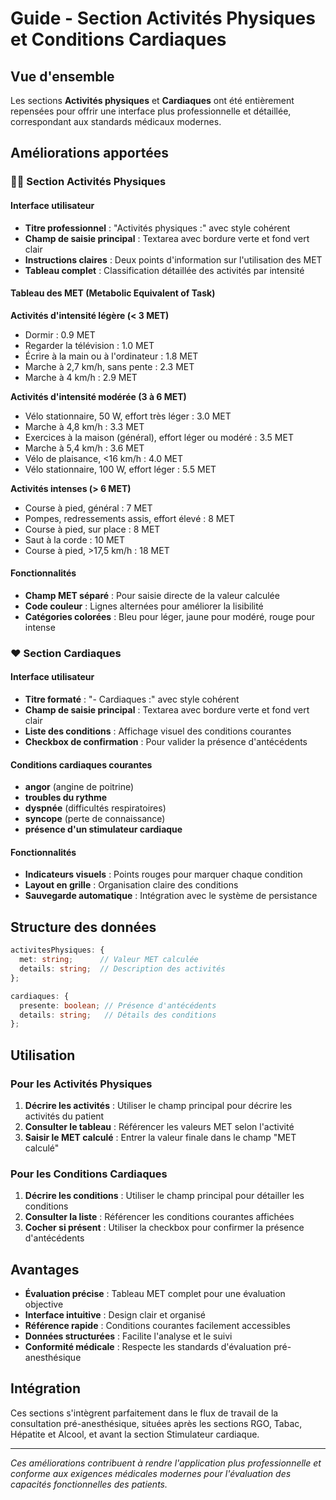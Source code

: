 # Guide - Section Activités Physiques et Conditions Cardiaques

## Vue d'ensemble

Les sections **Activités physiques** et **Cardiaques** ont été entièrement repensées pour offrir une interface plus professionnelle et détaillée, correspondant aux standards médicaux modernes.

## Améliorations apportées

### 🏃‍♂️ Section Activités Physiques

#### Interface utilisateur
- **Titre professionnel** : "Activités physiques :" avec style cohérent
- **Champ de saisie principal** : Textarea avec bordure verte et fond vert clair
- **Instructions claires** : Deux points d'information sur l'utilisation des MET
- **Tableau complet** : Classification détaillée des activités par intensité

#### Tableau des MET (Metabolic Equivalent of Task)

**Activités d'intensité légère (< 3 MET)**
- Dormir : 0.9 MET
- Regarder la télévision : 1.0 MET
- Écrire à la main ou à l'ordinateur : 1.8 MET
- Marche à 2,7 km/h, sans pente : 2.3 MET
- Marche à 4 km/h : 2.9 MET

**Activités d'intensité modérée (3 à 6 MET)**
- Vélo stationnaire, 50 W, effort très léger : 3.0 MET
- Marche à 4,8 km/h : 3.3 MET
- Exercices à la maison (général), effort léger ou modéré : 3.5 MET
- Marche à 5,4 km/h : 3.6 MET
- Vélo de plaisance, <16 km/h : 4.0 MET
- Vélo stationnaire, 100 W, effort léger : 5.5 MET

**Activités intenses (> 6 MET)**
- Course à pied, général : 7 MET
- Pompes, redressements assis, effort élevé : 8 MET
- Course à pied, sur place : 8 MET
- Saut à la corde : 10 MET
- Course à pied, >17,5 km/h : 18 MET

#### Fonctionnalités
- **Champ MET séparé** : Pour saisie directe de la valeur calculée
- **Code couleur** : Lignes alternées pour améliorer la lisibilité
- **Catégories colorées** : Bleu pour léger, jaune pour modéré, rouge pour intense

### ❤️ Section Cardiaques

#### Interface utilisateur
- **Titre formaté** : "- Cardiaques :" avec style cohérent
- **Champ de saisie principal** : Textarea avec bordure verte et fond vert clair
- **Liste des conditions** : Affichage visuel des conditions courantes
- **Checkbox de confirmation** : Pour valider la présence d'antécédents

#### Conditions cardiaques courantes
- **angor** (angine de poitrine)
- **troubles du rythme**
- **dyspnée** (difficultés respiratoires)
- **syncope** (perte de connaissance)
- **présence d'un stimulateur cardiaque**

#### Fonctionnalités
- **Indicateurs visuels** : Points rouges pour marquer chaque condition
- **Layout en grille** : Organisation claire des conditions
- **Sauvegarde automatique** : Intégration avec le système de persistance

## Structure des données

```typescript
activitesPhysiques: {
  met: string;      // Valeur MET calculée
  details: string;  // Description des activités
};

cardiaques: {
  presente: boolean; // Présence d'antécédents
  details: string;   // Détails des conditions
};
```

## Utilisation

### Pour les Activités Physiques
1. **Décrire les activités** : Utiliser le champ principal pour décrire les activités du patient
2. **Consulter le tableau** : Référencer les valeurs MET selon l'activité
3. **Saisir le MET calculé** : Entrer la valeur finale dans le champ "MET calculé"

### Pour les Conditions Cardiaques
1. **Décrire les conditions** : Utiliser le champ principal pour détailler les conditions
2. **Consulter la liste** : Référencer les conditions courantes affichées
3. **Cocher si présent** : Utiliser la checkbox pour confirmer la présence d'antécédents

## Avantages

- **Évaluation précise** : Tableau MET complet pour une évaluation objective
- **Interface intuitive** : Design clair et organisé
- **Référence rapide** : Conditions courantes facilement accessibles
- **Données structurées** : Facilite l'analyse et le suivi
- **Conformité médicale** : Respecte les standards d'évaluation pré-anesthésique

## Intégration

Ces sections s'intègrent parfaitement dans le flux de travail de la consultation pré-anesthésique, situées après les sections RGO, Tabac, Hépatite et Alcool, et avant la section Stimulateur cardiaque.

---

*Ces améliorations contribuent à rendre l'application plus professionnelle et conforme aux exigences médicales modernes pour l'évaluation des capacités fonctionnelles des patients.*









